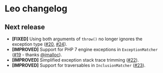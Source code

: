 # Leo changelog

## Next release

- **[FIXED]** Using both arguments of `throw()` no longer ignores the exception
  type ([#20], [#24]).
- **[IMPROVED]** Support for PHP 7 engine exceptions in `ExceptionMatcher`
  ([#19] - thanks [@jmalloc]).
- **[IMPROVED]** Simplified exception stack trace trimming ([#22]).
- **[IMPROVED]** Support for traversables in `InclusionMatcher` ([#23]).

[#19]: https://github.com/peridot-php/leo/pull/19
[#20]: https://github.com/peridot-php/leo/issues/20
[#22]: https://github.com/peridot-php/leo/pull/22
[#23]: https://github.com/peridot-php/leo/pull/23
[#24]: https://github.com/peridot-php/leo/pull/24
[@jmalloc]: https://github.com/jmalloc
